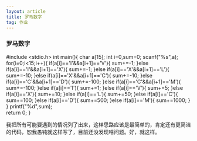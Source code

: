 ```yaml
---
layout: article
title: 罗马数字
tag: 作业
---
```


### 罗马数字

  #include <stdio.h>
int main(){
	char a[15];
	int i=0,sum=0;
	scanf("%s",a);
	for(i=0;i<15;i++){
		if(a[i]=='I'&&a[i+1]=='V'){
			sum+=-1;
		}else if(a[i]=='I'&&a[i+1]=='X'){
			sum+=-1;
		}else if(a[i]=='X'&&a[i+1]=='L'){
			sum+=-10;
		}else if(a[i]=='X'&&a[i+1]=='C'){
			sum+=-10;
		}else if(a[i]=='C'&&a[i+1]=='D'){
			sum+=-100;
		}else if(a[i]=='C'&&a[i+1]=='M'){
			sum+=-100;
		}else if(a[i]=='I'){
			sum+=1;
		}else if(a[i]=='V'){
			sum+=5;
		}else if(a[i]=='X'){
			sum+=10;
		}else if(a[i]=='L'){
			sum+=50;
		}else if(a[i]=='C'){
			sum+=100;
		}else if(a[i]=='D'){
			sum+=500;
		}else if(a[i]=='M'){
			sum+=1000;
		}	
	}
	printf("%d",sum);	
	return 0;
}

我把所有可能要遇到的情况列了出来，这样思路应该是最简单的，肯定还有更简洁的代码，恕我愚钝就这样写了，目前还没发现啥问题。好，就这样。